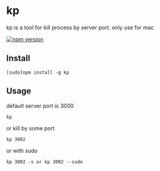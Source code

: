 # kp

kp is a tool for kill process by server port. only use for mac

[![npm version](https://badge.fury.io/js/kp.svg)](http://badge.fury.io/js/kp)

## Install

    [sudo]npm install -g kp

## Usage 

default server port is 3000

```
kp
```

or kill by some port


```
kp 3002
```

or with sudo 

```
kp 3002 -s or kp 3002 --sudo
```